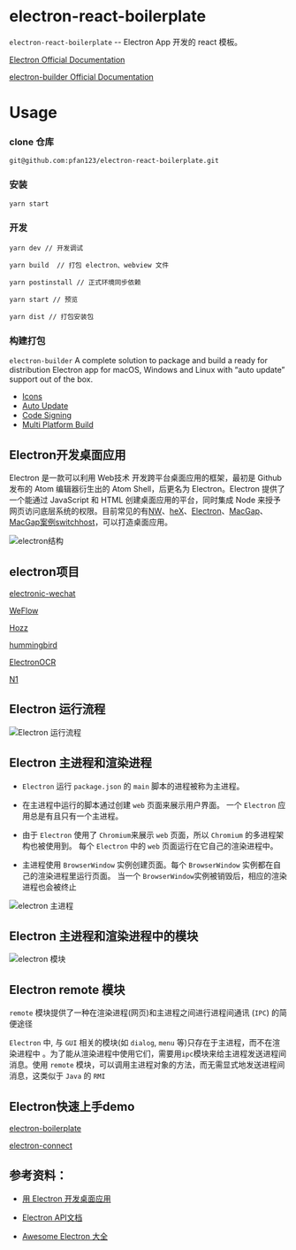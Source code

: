 # electron-react-boilerplate

`electron-react-boilerplate` --  Electron App 开发的 react 模板。

[Electron Official Documentation](https://electronjs.org/)

[electron-builder Official Documentation](https://www.electron.build/)

# Usage

### clone 仓库

```
git@github.com:pfan123/electron-react-boilerplate.git
```

### 安装

```
yarn start
```

### 开发

``` 
yarn dev // 开发调试

yarn build  // 打包 electron、webview 文件

yarn postinstall // 正式环境同步依赖

yarn start // 预览

yarn dist // 打包安装包
```

### 构建打包

`electron-builder` A complete solution to package and build a ready for distribution Electron app for macOS, Windows and Linux with “auto update” support out of the box.

- [Icons](https://www.electron.build/icons)
- [Auto Update](https://www.electron.build/auto-update)
- [Code Signing](https://www.electron.build/code-signing)
- [Multi Platform Build](https://www.electron.build/code-signing)


>


## Electron开发桌面应用

Electron 是一款可以利用 Web技术 开发跨平台桌面应用的框架，最初是 Github 发布的 Atom 编辑器衍生出的 Atom Shell，后更名为 Electron。Electron 提供了一个能通过 JavaScript 和 HTML 创建桌面应用的平台，同时集成 Node 来授予网页访问底层系统的权限。目前常见的有[NW](http://nwjs.io/)、[heX](http://hex.youdao.com/zh-cn/index.html)、[Electron](http://electron.atom.io/)、[MacGap](http://macgapproject.github.io/)、[MacGap案例switchhost](https://github.com/oldj/SwitchHosts)，可以打造桌面应用。



![electron结构](http://img.pfan123.com/electron-construct.jpg)

## electron项目

[electronic-wechat](https://github.com/geeeeeeeeek/electronic-wechat/blob/master/README_zh.md?hmsr=toutiao.io&utm_medium=toutiao.io&utm_source=toutiao.io)

[WeFlow](https://github.com/weixin/WeFlow)

[Hozz](https://github.com/ppoffice/Hozz)

[hummingbird](https://github.com/stormtea123/hummingbird)

[ElectronOCR](https://github.com/wxyyxc1992/ElectronOCR)

[N1](https://github.com/nylas/N1)



## Electron 运行流程

![Electron 运行流程](http://img.pfan123.com/electron_process.jpg)

## Electron 主进程和渲染进程

- `Electron` 运行 `package.json` 的 `main` 脚本的进程被称为主进程。

- 在主进程中运行的脚本通过创建 `web` 页面来展示用户界面。 一个 `Electron` 应用总是有且只有一个主进程。

- 由于 `Electron` 使用了 `Chromium`来展示 `web` 页面，所以 `Chromium` 的多进程架构也被使用到。 每个 `Electron` 中的 `web` 页面运行在它自己的渲染进程中。

- 主进程使用 `BrowserWindow` 实例创建页面。每个 `BrowserWindow` 实例都在自己的渲染进程里运行页面。 当一个 `BrowserWindow`实例被销毁后，相应的渲染进程也会被终止

![electron 主进程](http://img.pfan123.com/electron_main.jpg)



## Electron 主进程和渲染进程中的模块

![electron 模块](http://img.pfan123.com/electron_api.jpg)

## Electron remote 模块

`remote` 模块提供了一种在渲染进程(网页)和主进程之间进行进程间通讯 (`IPC`) 的简便途径

`Electron` 中, 与 `GUI` 相关的模块(如 `dialog`, `menu` 等)只存在于主进程，而不在渲染进程中 。为了能从渲染进程中使用它们，需要用`ipc`模块来给主进程发送进程间消息。使用 `remote` 模块，可以调用主进程对象的方法，而无需显式地发送进程间消息，这类似于 `Java` 的 `RMI`

## Electron快速上手demo

[electron-boilerplate](https://github.com/chuyik/electron-boilerplate)

[electron-connect](https://github.com/Quramy/electron-connect)


## 参考资料：

- [用 Electron 开发桌面应用](http://gold.xitu.io/entry/5603549660b20d2d666cf0d2)

- [Electron API文档](https://github.com/electron/electron/tree/master/docs/api)

- [Awesome Electron 大全](https://github.com/sindresorhus/awesome-electron)

